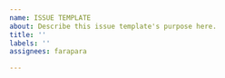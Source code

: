 ```yaml
---
name: ISSUE TEMPLATE
about: Describe this issue template's purpose here.
title: ''
labels: ''
assignees: farapara

---
```



